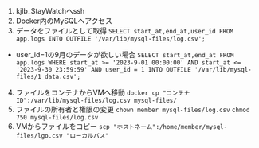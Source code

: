 1. kjlb_StayWatchへssh
2. Docker内のMySQLへアクセス
3. データをファイルとして取得
`SELECT start_at,end_at,user_id FROM app.logs INTO OUTFILE '/var/lib/mysql-files/log.csv';`
- user_id=1の9月のデータが欲しい場合 
	`SELECT start_at,end_at FROM app.logs WHERE start_at >= '2023-9-01 00:00:00' AND start_at <= '2023-9-30 23:59:59' AND user_id = 1 INTO OUTFILE '/var/lib/mysql-files/1_data.csv';`
4. ファイルをコンテナからVMへ移動
`docker cp "コンテナID":/var/lib/mysql-files/log.csv mysql-files/`
5. ファイルの所有者と権限の変更
`chown member mysql-files/log.csv`
`chmod 750 mysql-files/log.csv`
6. VMからファイルをコピー
`scp "ホストネーム":/home/member/mysql-files/lgo.csv "ローカルパス"`
